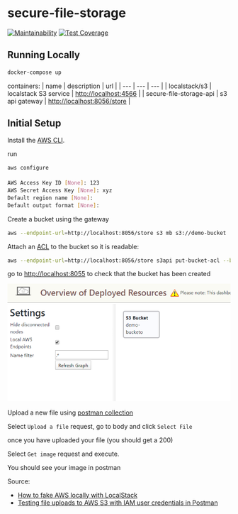 # secure-file-storage

[![Maintainability](https://api.codeclimate.com/v1/badges/bfeb6197269135e0fa52/maintainability)](https://codeclimate.com/github/SierraSystems/secure-file-storage/maintainability) [![Test Coverage](https://api.codeclimate.com/v1/badges/bfeb6197269135e0fa52/test_coverage)](https://codeclimate.com/github/SierraSystems/secure-file-storage/test_coverage)

## Running Locally

```bash
docker-compose up
```

containers:
| name | description | url |
| --- | --- | --- |
| localstack/s3 | localstack S3 service | [http://localhost:4566](http://localhost:4566) |
| secure-file-storage-api | s3 api gateway | [http://localhost:8056/store](http://localhost:8056/store) |

## Initial Setup

Install the [AWS CLI](https://aws.amazon.com/cli/).

run

```bash
aws configure

AWS Access Key ID [None]: 123
AWS Secret Access Key [None]: xyz
Default region name [None]: 
Default output format [None]: 

```

Create a bucket using the gateway

```bash
aws --endpoint-url=http://localhost:8056/store s3 mb s3://demo-bucket
```

Attach an [ACL](https://docs.aws.amazon.com/AmazonS3/latest/dev/acl-overview.html) to the bucket so it is readable:

```bash
aws --endpoint-url=http://localhost:8056/store s3api put-bucket-acl --bucket demo-bucket --acl public-read
```

go to [http://localhost:8055](http://localhost:8055) to check that the bucket has been created

![dashboard-1](docs/dashboard-1.png)

Upload a new file using [postman collection](tests/secure-file-storage.postman_collection.json)

Select `Upload a file` request, go to body and click `Select File`

once you have uploaded your file (you should get a 200)

Select `Get image` request and execute.

You should see your image in postman

Source:

- [How to fake AWS locally with LocalStack](https://dev.to/goodidea/how-to-fake-aws-locally-with-localstack-27me)
- [Testing file uploads to AWS S3 with IAM user credentials in Postman](https://medium.com/@christinavhastenrath/testing-file-uploads-to-aws-s3-with-iam-user-credentials-in-postman-5026fbde3ca6)
